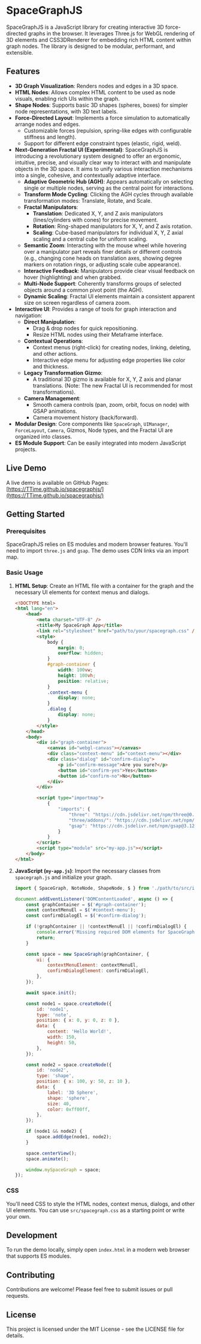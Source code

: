 # SpaceGraphJS

SpaceGraphJS is a JavaScript library for creating interactive 3D force-directed graphs in the browser. It leverages Three.js for WebGL rendering of 3D elements and CSS3DRenderer for embedding rich HTML content within graph nodes. The library is designed to be modular, performant, and extensible.

## Features

- **3D Graph Visualization**: Renders nodes and edges in a 3D space.
- **HTML Nodes**: Allows complex HTML content to be used as node visuals, enabling rich UIs within the graph.
- **Shape Nodes**: Supports basic 3D shapes (spheres, boxes) for simpler node representations, with 3D text labels.
- **Force-Directed Layout**: Implements a force simulation to automatically arrange nodes and edges.
    - Customizable forces (repulsion, spring-like edges with configurable stiffness and length).
    - Support for different edge constraint types (elastic, rigid, weld).
- **Next-Generation Fractal UI (Experimental)**: SpaceGraphJS is introducing a revolutionary system designed to offer an ergonomic, intuitive, precise, and visually clear way to interact with and manipulate objects in the 3D space. It aims to unify various interaction mechanisms into a single, cohesive, and contextually adaptive interface.
    - **Adaptive Geometric Hub (AGH)**: Appears automatically on selecting single or multiple nodes, serving as the central point for interactions.
    - **Transform Mode Cycling**: Clicking the AGH cycles through available transformation modes: Translate, Rotate, and Scale.
    - **Fractal Manipulators**:
        - **Translation**: Dedicated X, Y, and Z axis manipulators (lines/cylinders with cones) for precise movement.
        - **Rotation**: Ring-shaped manipulators for X, Y, and Z axis rotation.
        - **Scaling**: Cube-based manipulators for individual X, Y, Z axial scaling and a central cube for uniform scaling.
    - **Semantic Zoom**: Interacting with the mouse wheel while hovering over a manipulator part reveals finer details or different controls (e.g., changing cone heads on translation axes, showing degree markers on rotation rings, or adjusting scale cube appearance).
    - **Interactive Feedback**: Manipulators provide clear visual feedback on hover (highlighting) and when grabbed.
    - **Multi-Node Support**: Coherently transforms groups of selected objects around a common pivot point (the AGH).
    - **Dynamic Scaling**: Fractal UI elements maintain a consistent apparent size on screen regardless of camera zoom.
- **Interactive UI**: Provides a range of tools for graph interaction and navigation:
    - **Direct Manipulation**:
        - Drag & drop nodes for quick repositioning.
        - Resize HTML nodes using their Metaframe interface.
    - **Contextual Operations**:
        - Context menus (right-click) for creating nodes, linking, deleting, and other actions.
        - Interactive edge menu for adjusting edge properties like color and thickness.
    - **Legacy Transformation Gizmo**:
        - A traditional 3D gizmo is available for X, Y, Z axis and planar translations. (Note: The new Fractal UI is recommended for most transformations).
    - **Camera Management**:
        - Smooth camera controls (pan, zoom, orbit, focus on node) with GSAP animations.
        - Camera movement history (back/forward).
- **Modular Design**: Core components like `SpaceGraph`, `UIManager`, `ForceLayout`, `Camera`, Gizmos, Node types, and the Fractal UI are organized into classes.
- **ES Module Support**: Can be easily integrated into modern JavaScript projects.

## Live Demo

A live demo is available on GitHub Pages: [https://TTime.github.io/spacegraphjs/](https://TTime.github.io/spacegraphjs/)

## Getting Started

### Prerequisites

SpaceGraphJS relies on ES modules and modern browser features. You'll need to import `three.js` and `gsap`. The demo uses CDN links via an import map.

### Basic Usage

1.  **HTML Setup**:
    Create an HTML file with a container for the graph and the necessary UI elements for context menus and dialogs.

    ```html
    <!DOCTYPE html>
    <html lang="en">
        <head>
            <meta charset="UTF-8" />
            <title>My SpaceGraph App</title>
            <link rel="stylesheet" href="path/to/your/spacegraph.css" />
            <style>
                body {
                    margin: 0;
                    overflow: hidden;
                }
                #graph-container {
                    width: 100vw;
                    height: 100vh;
                    position: relative;
                }
                .context-menu {
                    display: none;
                }
                .dialog {
                    display: none;
                }
            </style>
        </head>
        <body>
            <div id="graph-container">
                <canvas id="webgl-canvas"></canvas>
                <div class="context-menu" id="context-menu"></div>
                <div class="dialog" id="confirm-dialog">
                    <p id="confirm-message">Are you sure?</p>
                    <button id="confirm-yes">Yes</button>
                    <button id="confirm-no">No</button>
                </div>
            </div>

            <script type="importmap">
                {
                    "imports": {
                        "three": "https://cdn.jsdelivr.net/npm/three@0.166.1/build/three.module.js",
                        "three/addons/": "https://cdn.jsdelivr.net/npm/three@0.166.1/examples/jsm/",
                        "gsap": "https://cdn.jsdelivr.net/npm/gsap@3.12.5/index.js"
                    }
                }
            </script>
            <script type="module" src="my-app.js"></script>
        </body>
    </html>
    ```

2.  **JavaScript (`my-app.js`)**:
    Import the necessary classes from `spacegraph.js` and initialize your graph.

    ```javascript
    import { SpaceGraph, NoteNode, ShapeNode, $ } from './path/to/src/index.js';

    document.addEventListener('DOMContentLoaded', async () => {
        const graphContainer = $('#graph-container');
        const contextMenuEl = $('#context-menu');
        const confirmDialogEl = $('#confirm-dialog');

        if (!graphContainer || !contextMenuEl || !confirmDialogEl) {
            console.error('Missing required DOM elements for SpaceGraphJS UI.');
            return;
        }

        const space = new SpaceGraph(graphContainer, {
            ui: {
                contextMenuElement: contextMenuEl,
                confirmDialogElement: confirmDialogEl,
            },
        });

        await space.init();

        const node1 = space.createNode({
            id: 'node1',
            type: 'note',
            position: { x: 0, y: 0, z: 0 },
            data: {
                content: 'Hello World!',
                width: 150,
                height: 50,
            },
        });

        const node2 = space.createNode({
            id: 'node2',
            type: 'shape',
            position: { x: 100, y: 50, z: 10 },
            data: {
                label: '3D Sphere',
                shape: 'sphere',
                size: 40,
                color: 0xff00ff,
            },
        });

        if (node1 && node2) {
            space.addEdge(node1, node2);
        }

        space.centerView();
        space.animate();

        window.mySpaceGraph = space;
    });
    ```

### CSS

You'll need CSS to style the HTML nodes, context menus, dialogs, and other UI elements. You can use `src/spacegraph.css` as a starting point or write your own.

## Development

To run the demo locally, simply open `index.html` in a modern web browser that supports ES modules.

## Contributing

Contributions are welcome! Please feel free to submit issues or pull requests.

## License

This project is licensed under the MIT License - see the LICENSE file for details.
